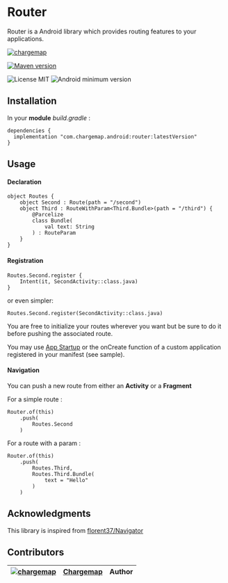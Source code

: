 # Router

Router is a Android library which provides routing features to your applications.

[![chargemap](https://github.com/chargemap.png?size=50)](https://chargemap.com)

[![Maven version](https://img.shields.io/maven-central/v/com.chargemap.android/router?style=for-the-badge)](https://mvnrepository.com/artifact/com.chargemap.android/router)

![License MIT](https://img.shields.io/badge/MIT-9E9F9F?style=flat-square&label=License)
![Android minimum version](https://img.shields.io/badge/21+-9E9F9F?style=flat-square&label=Minimum&logo=android)

## Installation

In your **module** *build.gradle* :

```
dependencies {
  implementation "com.chargemap.android:router:latestVersion"
}
```

## Usage

#### Declaration

```
object Routes {
    object Second : Route(path = "/second")
    object Third : RouteWithParam<Third.Bundle>(path = "/third") {
        @Parcelize
        class Bundle(
            val text: String
        ) : RouteParam
    }
}
```

#### Registration

```
Routes.Second.register {
    Intent(it, SecondActivity::class.java)
}
```
or even simpler:

```
Routes.Second.register(SecondActivity::class.java)
```

You are free to initialize your routes wherever you want but be sure to do it before pushing the associated route.

You may use [App Startup](https://developer.android.com/topic/libraries/app-startup) or the onCreate function of a custom application registered in your manifest (see sample).

#### Navigation

You can push a new route from either an **Activity** or a **Fragment**

For a simple route :

```
Router.of(this)
	.push(
	    Routes.Second
	)

```

For a route with a param :

```
Router.of(this)
	.push(
	    Routes.Third,
	    Routes.Third.Bundle(
	        text = "Hello"
	    )
	)

```

## Acknowledgments

This library is inspired from [florent37/Navigator](https://github.com/florent37/Navigator)

## Contributors

| [![chargemap](https://github.com/chargemap.png?size=50)](https://github.com/chargemap) | [Chargemap](https://github.com/chargemap) | Author |
|--------------|--------------|--------------|
